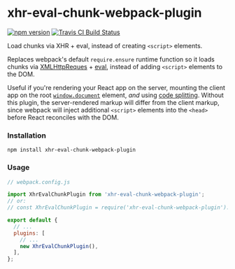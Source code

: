 # xhr-eval-chunk-webpack-plugin
[![npm version](https://img.shields.io/npm/v/xhr-eval-chunk-webpack-plugin.svg)](https://www.npmjs.com/package/xhr-eval-chunk-webpack-plugin)
[![Travis CI Build Status](https://travis-ci.org/elliottsj/xhr-eval-chunk-webpack-plugin.svg?branch=master)](https://travis-ci.org/elliottsj/xhr-eval-chunk-webpack-plugin)

Load chunks via XHR + eval, instead of creating `<script>` elements.

Replaces webpack's default `require.ensure` runtime function so it loads chunks via [XMLHttpReques](https://developer.mozilla.org/en-US/docs/Web/API/XMLHttpRequest) + [eval](https://developer.mozilla.org/en-US/docs/Web/JavaScript/Reference/Global_Objects/eval), instead of adding `<script>` elements to the DOM.

Useful if you're rendering your React app on the server, mounting the client app on the root [`window.document`](https://developer.mozilla.org/en-US/docs/Web/API/Window/document) element, *and* using [code splitting](https://webpack.github.io/docs/code-splitting.html). Without this plugin, the server-rendered markup will differ from the client markup, since webpack will inject additional `<script>` elements into the `<head>` before React reconciles with the DOM.

### Installation
```shell
npm install xhr-eval-chunk-webpack-plugin 
```

### Usage
```js
// webpack.config.js

import XhrEvalChunkPlugin from 'xhr-eval-chunk-webpack-plugin';
// or:
// const XhrEvalChunkPlugin = require('xhr-eval-chunk-webpack-plugin').default;

export default {
  // ...
  plugins: [
    // ...
    new XhrEvalChunkPlugin(),
  ],
};
```
